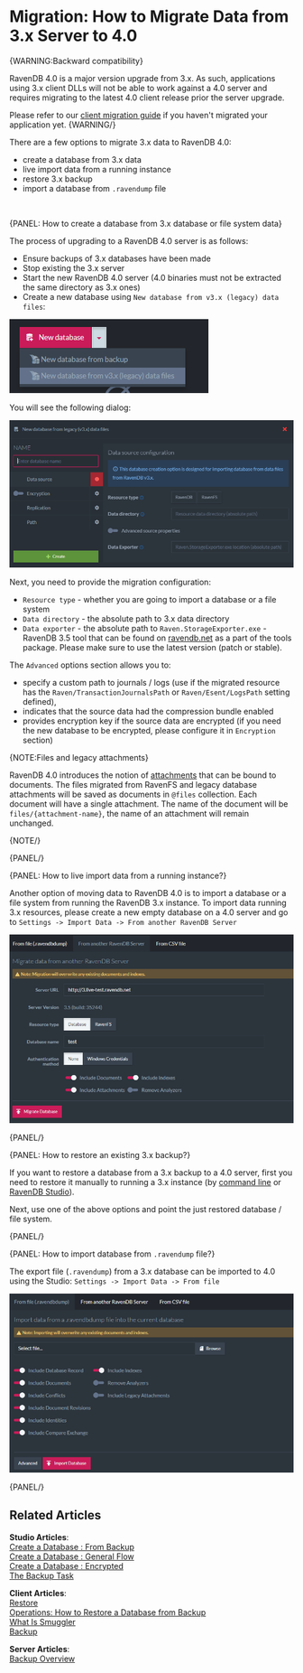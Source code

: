 # Migration: How to Migrate Data from 3.x Server to 4.0

{WARNING:Backward compatibility}

RavenDB 4.0 is a major version upgrade from 3.x. As such, applications using 3.x client DLLs will not be able to work against a 4.0 server and requires migrating to the latest 4.0 client release prior the server upgrade.

Please refer to our [client migration guide](../../migration/client-api/introduction) if you haven't migrated your application yet.
{WARNING/}

There are a few options to migrate 3.x data to RavenDB 4.0:

- create a database from 3.x data
- live import data from a running instance
- restore 3.x backup
- import a database from `.ravendump` file

<br />

{PANEL: How to create a database from 3.x database or file system data}

The process of upgrading to a RavenDB 4.0 server is as follows:

- Ensure backups of 3.x databases have been made
- Stop existing the 3.x server
- Start the new RavenDB 4.0 server (4.0 binaries must not be extracted the same directory as 3.x ones)
- Create a new database using `New database from v3.x (legacy) data files`:

![Figure 1. Create new database from 3.x data](images/new-db-from-3.x-data.png)

You will see the following dialog:

![Figure 2. Create new database from 3.x data - dialog](images/new-db-from-3.x-data-dialog.png)

Next, you need to provide the migration configuration:

- `Resource type` - whether you are going to import a database or a file system
- `Data directory` - the absolute path to 3.x data directory
- `Data exporter` - the absolute path to `Raven.StorageExporter.exe` - RavenDB 3.5 tool that can be found on [ravendb.net](https://ravendb.net/download) as a part of the tools package. Please make sure to use the latest version (patch or stable).

The `Advanced` options section allows you to:

- specify a custom path to journals / logs (use if the migrated resource has the `Raven/TransactionJournalsPath` or `Raven/Esent/LogsPath` setting defined),
- indicates that the source data had the compression bundle enabled
- provides encryption key if the source data are encrypted (if you need the new database to be encrypted, please configure it in `Encryption` section)

{NOTE:Files and legacy attachments}

RavenDB 4.0 introduces the notion of [attachments](../../client-api/session/attachments/what-are-attachments) that can be bound to documents. 
The files migrated from RavenFS and legacy database attachments will be saved as documents in `@files` collection. Each document will have a single attachment.
The name of the document will be `files/{attachment-name}`, the name of an attachment will remain unchanged.

{NOTE/}

{PANEL/}

{PANEL: How to live import data from a running instance?}

Another option of moving data to RavenDB 4.0 is to import a database or a file system from running the RavenDB 3.x instance. To import data running 3.x resources, please create a new empty database on a 4.0 server and go to `Settings -> Import Data -> From another RavenDB Server`

![Figure 2. Migrate data from another, running RavenDB](images/import-database-from-running-instance.png)


{PANEL/}

{PANEL: How to restore an existing 3.x backup?}

If you want to restore a database from a 3.x backup to a 4.0 server, first you need to restore it manually to running a 3.x instance (by [command line](https://ravendb.net/docs/article-page/3.5/Csharp/server/administration/backup-and-restore) or [RavenDB Studio](https://ravendb.net/docs/article-page/3.5/csharp/studio/management/backup-restore)).

Next, use one of the above options and point the just restored database / file system.

{PANEL/}

{PANEL: How to import database from `.ravendump` file?}

The export file (`.ravendump`) from a 3.x  database can be imported to 4.0 using the Studio: `Settings -> Import Data -> From file`

![Figure 3. Import data from ravendump](images/import-database-from-ravendump.png)

{PANEL/}

## Related Articles

**Studio Articles**:   
[Create a Database : From Backup](../../studio/server/databases/create-new-database/from-backup)   
[Create a Database : General Flow](../../studio/server/databases/create-new-database/general-flow)        
[Create a Database : Encrypted](../../studio/server/databases/create-new-database/encrypted)      
[The Backup Task](../../studio/database/tasks/ongoing-tasks/backup-task) 

**Client Articles**:  
[Restore](../../client-api/operations/maintenance/backup/restore)   
[Operations: How to Restore a Database from Backup](../../client-api/operations/server-wide/restore-backup)    
[What Is Smuggler](../../client-api/smuggler/what-is-smuggler)   
[Backup](../../client-api/operations/maintenance/backup/backup)

**Server Articles**:  
[Backup Overview](../../server/ongoing-tasks/backup-overview)
